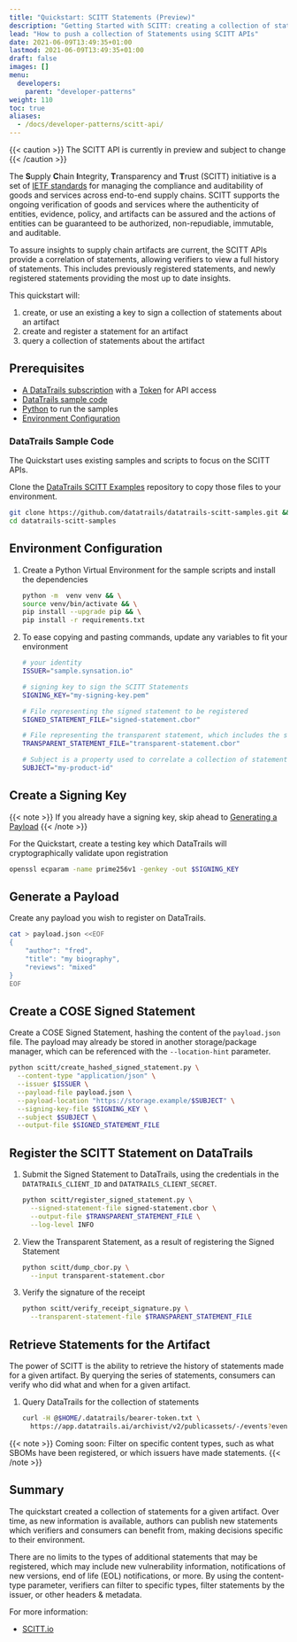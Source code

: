```yaml
---
title: "Quickstart: SCITT Statements (Preview)"
description: "Getting Started with SCITT: creating a collection of statements  (Preview)"
lead: "How to push a collection of Statements using SCITT APIs"
date: 2021-06-09T13:49:35+01:00
lastmod: 2021-06-09T13:49:35+01:00
draft: false
images: []
menu:
  developers:
    parent: "developer-patterns"
weight: 110
toc: true
aliases: 
  - /docs/developer-patterns/scitt-api/
---
```


{{< caution >}}
The SCITT API is currently in preview and subject to change
{{< /caution >}}

The **S**upply **C**hain **I**ntegrity, **T**ransparency and **T**rust (SCITT) initiative is a set of [IETF standards](https://datatracker.ietf.org/group/scitt/documents/) for managing the compliance and auditability of goods and services across end-to-end supply chains.
SCITT supports the ongoing verification of goods and services where the authenticity of entities, evidence, policy, and artifacts can be assured and the actions of entities can be guaranteed to be authorized, non-repudiable, immutable, and auditable.

To assure insights to supply chain artifacts are current, the SCITT APIs provide a correlation of statements, allowing verifiers to view a full history of statements.
This includes previously registered statements, and newly registered statements providing the most up to date insights.

This quickstart will:

1. create, or use an existing a key to sign a collection of statements about an artifact
1. create and register a statement for an artifact
1. query a collection of statements about the artifact

## Prerequisites

- [A DataTrails subscription](https://app.datatrails.ai/signup) with a [Token](/developers/developer-patterns/getting-access-tokens-using-app-registrations) for API access
- [DataTrails sample code](#datatrails-sample-code)
- [Python](https://www.python.org/downloads/) to run the samples
- [Environment Configuration](#environment-configuration)

### DataTrails Sample Code

The Quickstart uses existing samples and scripts to focus on the SCITT APIs.

Clone the [DataTrails SCITT Examples](https://github.com/datatrails/datatrails-scitt-samples) repository to copy those files to your environment.

  ```bash
  git clone https://github.com/datatrails/datatrails-scitt-samples.git && \
  cd datatrails-scitt-samples
  ```

## Environment Configuration

1. Create a Python Virtual Environment for the sample scripts and install the dependencies

    ```bash
    python -m  venv venv && \
    source venv/bin/activate && \
    pip install --upgrade pip && \
    pip install -r requirements.txt
    ```

1. To ease copying and pasting commands, update any variables to fit your environment

    ```bash
    # your identity
    ISSUER="sample.synsation.io"

    # signing key to sign the SCITT Statements
    SIGNING_KEY="my-signing-key.pem"

    # File representing the signed statement to be registered
    SIGNED_STATEMENT_FILE="signed-statement.cbor"

    # File representing the transparent statement, which includes the signed statement and the registration receipt
    TRANSPARENT_STATEMENT_FILE="transparent-statement.cbor"

    # Subject is a property used to correlate a collection of statements about an artifact
    SUBJECT="my-product-id"
    ```

## Create a Signing Key

{{< note >}}
If you already have a signing key, skip ahead to [Generating a Payload](#generating-a-payload)
{{< /note >}}

For the Quickstart, create a testing key which DataTrails will cryptographically validate upon registration

  ```bash
  openssl ecparam -name prime256v1 -genkey -out $SIGNING_KEY
  ```

## Generate a Payload

Create any payload you wish to register on DataTrails.

```bash
cat > payload.json <<EOF
{
    "author": "fred",
    "title": "my biography",
    "reviews": "mixed"
}
EOF
```

## Create a COSE Signed Statement

Create a COSE Signed Statement, hashing the content of the `payload.json` file.
The payload may already be stored in another storage/package manager, which can be referenced with the `--location-hint` parameter.

```bash
python scitt/create_hashed_signed_statement.py \
  --content-type "application/json" \
  --issuer $ISSUER \
  --payload-file payload.json \
  --payload-location "https://storage.example/$SUBJECT" \
  --signing-key-file $SIGNING_KEY \
  --subject $SUBJECT \
  --output-file $SIGNED_STATEMENT_FILE
```

## Register the SCITT Statement on DataTrails

1. Submit the Signed Statement to DataTrails, using the credentials in the `DATATRAILS_CLIENT_ID` and `DATATRAILS_CLIENT_SECRET`.

    ```bash
    python scitt/register_signed_statement.py \
      --signed-statement-file signed-statement.cbor \
      --output-file $TRANSPARENT_STATEMENT_FILE \
      --log-level INFO
    ```

1. View the Transparent Statement, as a result of registering the Signed Statement

    ```bash
    python scitt/dump_cbor.py \
      --input transparent-statement.cbor
    ```

1. Verify the signature of the receipt

    ```bash
    python scitt/verify_receipt_signature.py \
      --transparent-statement-file $TRANSPARENT_STATEMENT_FILE
    ```

## Retrieve Statements for the Artifact

The power of SCITT is the ability to retrieve the history of statements made for a given artifact.
By querying the series of statements, consumers can verify who did what and when for a given artifact.

1. Query DataTrails for the collection of statements

    ```bash
    curl -H @$HOME/.datatrails/bearer-token.txt \
      https://app.datatrails.ai/archivist/v2/publicassets/-/events?event_attributes.subject=$SUBJECT | jq
    ```

{{< note >}}
Coming soon: Filter on specific content types, such as what SBOMs have been registered, or which issuers have made statements.
{{< /note >}}

## Summary

The quickstart created a collection of statements for a given artifact.
Over time, as new information is available, authors can publish new statements which verifiers and consumers can benefit from, making decisions specific to their environment.

There are no limits to the types of additional statements that may be registered, which may include new vulnerability information, notifications of new versions, end of life (EOL) notifications, or more.
By using the content-type parameter, verifiers can filter to specific types, filter statements by the issuer, or other headers & metadata.

For more information:

<!-- - [DataTrails SCITT API Reference](TBD) -->
- [SCITT.io](SCITT.io)
